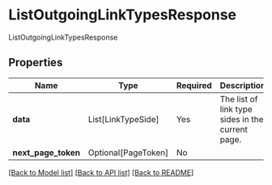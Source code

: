 # ListOutgoingLinkTypesResponse

ListOutgoingLinkTypesResponse

## Properties
| Name | Type | Required | Description |
| ------------ | ------------- | ------------- | ------------- |
**data** | List[LinkTypeSide] | Yes | The list of link type sides in the current page. |
**next_page_token** | Optional[PageToken] | No |  |


[[Back to Model list]](../../README.md#documentation-for-models) [[Back to API list]](../../README.md#documentation-for-api-endpoints) [[Back to README]](../../README.md)

